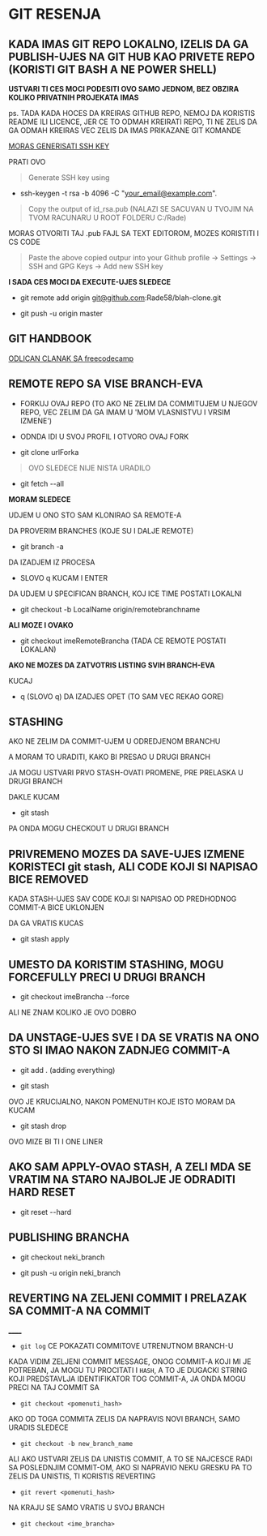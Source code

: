 # GIT RESENJA

## KADA IMAS GIT REPO LOKALNO, IZELIS DA GA PUBLISH-UJES NA GIT HUB KAO PRIVETE REPO (KORISTI GIT BASH A NE POWER SHELL)

**USTVARI TI CES MOCI PODESITI OVO SAMO JEDNOM, BEZ OBZIRA KOLIKO PRIVATNIH PROJEKATA IMAS**

ps. TADA KADA HOCES DA KREIRAS GITHUB REPO, NEMOJ DA KORISTIS README ILI LICENCE, JER CE TO ODMAH KREIRATI REPO, TI NE ZELIS DA GA ODMAH KREIRAS VEC ZELIS DA IMAS PRIKAZANE GIT KOMANDE

[MORAS GENERISATI SSH KEY](https://github.com/facebookresearch/deepmask/issues/23)

PRATI OVO

> Generate SSH key using

- ssh-keygen -t rsa -b 4096 -C "your_email@example.com".

> Copy the output of id_rsa.pub (NALAZI SE SACUVAN U TVOJIM NA TVOM RACUNARU U ROOT FOLDERU C:/Rade)

MORAS OTVORITI TAJ .pub FAJL SA TEXT EDITOROM, MOZES KORISTITI I CS CODE

> Paste the above copied outpur into your Github profile -> Settings -> SSH and GPG Keys -> Add new SSH key

**I SADA CES MOCI DA EXECUTE-UJES SLEDECE**

- git remote add origin git@github.com:Rade58/blah-clone.git

- git push -u origin master

## GIT HANDBOOK

[ODLICAN CLANAK SA freecodecamp](https://medium.freecodecamp.org/the-essential-git-handbook-a1cf77ed11b5)

## REMOTE REPO SA VISE BRANCH-EVA

- FORKUJ OVAJ REPO (TO AKO NE ZELIM DA COMMITUJEM U NJEGOV REPO, VEC ZELIM DA GA IMAM U 'MOM VLASNISTVU I VRSIM IZMENE')

- ODNDA IDI U SVOJ PROFIL I OTVORO OVAJ FORK

- git clone urlForka

> OVO SLEDECE NIJE NISTA URADILO

- git fetch --all

**MORAM SLEDECE**

UDJEM U ONO STO SAM KLONIRAO SA REMOTE-A

DA PROVERIM BRANCHES (KOJE SU I DALJE REMOTE)

- git branch -a

DA IZADJEM IZ PROCESA

- SLOVO q KUCAM I ENTER

DA UDJEM U SPECIFICAN BRANCH, KOJ ICE TIME POSTATI LOKALNI

- git checkout -b LocalName origin/remotebranchname

**ALI MOZE I OVAKO**

- git checkout imeRemoteBrancha (TADA CE REMOTE POSTATI LOKALAN)

**AKO NE MOZES DA ZATVOTRIS LISTING SVIH BRANCH-EVA**

KUCAJ

- q (SLOVO q) DA IZADJES OPET (TO SAM VEC REKAO GORE)

## STASHING

AKO NE ZELIM DA COMMIT-UJEM U ODREDJENOM BRANCHU

A MORAM TO URADITI, KAKO BI PRESAO U DRUGI BRANCH

JA MOGU USTVARI PRVO STASH-OVATI PROMENE, PRE PRELASKA U DRUGI BRANCH

DAKLE KUCAM

- git stash

PA ONDA MOGU CHECKOUT U DRUGI BRANCH

## PRIVREMENO MOZES DA SAVE-UJES IZMENE KORISTECI git stash, ALI CODE KOJI SI NAPISAO BICE REMOVED

KADA STASH-UJES SAV CODE KOJI SI NAPISAO OD PREDHODNOG COMMIT-A BICE UKLONJEN

DA GA VRATIS KUCAS

- git stash apply

## UMESTO DA KORISTIM STASHING, MOGU FORCEFULLY PRECI U DRUGI BRANCH

- git checkout imeBrancha --force

ALI NE ZNAM KOLIKO JE OVO DOBRO

## DA UNSTAGE-UJES SVE I DA SE VRATIS NA ONO STO SI IMAO NAKON ZADNJEG COMMIT-A

- git add . (adding everything)

- git stash

OVO JE KRUCIJALNO, NAKON POMENUTIH KOJE ISTO MORAM DA KUCAM

- git stash drop

OVO MIZE BI TI I ONE LINER

## AKO SAM APPLY-OVAO STASH, A ZELI MDA SE VRATIM NA STARO NAJBOLJE JE ODRADITI HARD RESET

- git reset --hard

## PUBLISHING BRANCHA

- git checkout neki_branch

- git push -u origin neki_branch

## REVERTING NA ZELJENI COMMIT I PRELAZAK SA COMMIT-A NA COMMIT

[____](https://code.likeagirl.io/how-to-undo-the-last-commit-393e7db2840b)

- `git log` CE POKAZATI COMMITOVE  UTRENUTNOM BRANCH-U

KADA VIDIM ZELJENI COMMIT MESSAGE, ONOG COMMIT-A KOJI MI JE POTREBAN, JA MOGU TU PROCITATI I `HASH`, A TO JE DUGACKI STRING KOJI PREDSTAVLJA IDENTIFIKATOR TOG COMMIT-A, JA ONDA MOGU PRECI NA TAJ COMMIT SA

- `git checkout <pomenuti_hash>`

AKO OD TOGA COMMITA ZELIS DA NAPRAVIS NOVI BRANCH, SAMO URADIS SLEDECE

- `git checkout -b new_branch_name`


ALI AKO USTVARI ZELIS DA UNISTIS COMMIT, A TO SE NAJCESCE RADI SA POSLEDNJIM COMMIT-OM, AKO SI NAPRAVIO NEKU GRESKU PA TO ZELIS DA UNISTIS, TI KORISTIS REVERTING

- `git revert <pomenuti_hash>`

NA KRAJU SE SAMO VRATIS U SVOJ BRANCH

- `git checkout <ime_brancha>`

